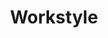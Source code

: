 ---
widget: hero
headless: true
active : true
weight: 10
font_size: 9
title: Workstyle

<!--hero_media: under_construction.png-->
design:
  background:
    image: hero.png
    image_darken: 1.0
    image_parallax: true
    image_position: center
    image_size: cover
    text_color_light: false
advanced:
  css_class: fullscreen
  

---